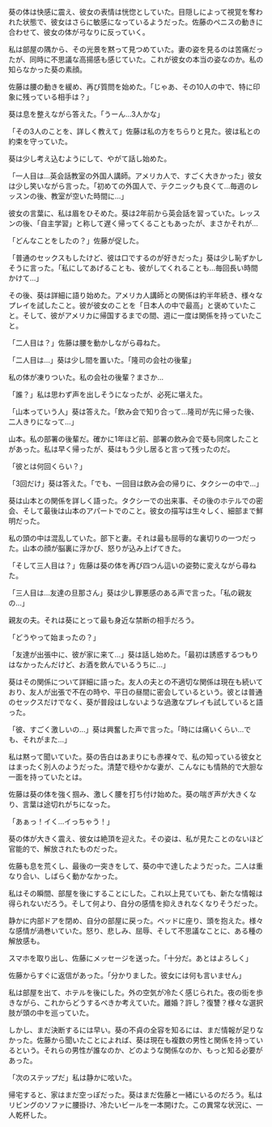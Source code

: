 葵の体は快感に震え、彼女の表情は恍惚としていた。目隠しによって視覚を奪われた状態で、彼女はさらに敏感になっているようだった。佐藤のペニスの動きに合わせて、彼女の体が弓なりに反っていく。

私は部屋の隅から、その光景を黙って見つめていた。妻の姿を見るのは苦痛だったが、同時に不思議な高揚感も感じていた。これが彼女の本当の姿なのか。私の知らなかった葵の素顔。

佐藤は腰の動きを緩め、再び質問を始めた。「じゃあ、その10人の中で、特に印象に残っている相手は？」

葵は息を整えながら答えた。「うーん…3人かな」

「その3人のことを、詳しく教えて」佐藤は私の方をちらりと見た。彼は私との約束を守っていた。

葵は少し考え込むようにして、やがて話し始めた。

「一人目は…英会話教室の外国人講師。アメリカ人で、すごく大きかった」彼女は少し笑いながら言った。「初めての外国人で、テクニックも良くて…毎週のレッスンの後、教室が空いた時間に…」

彼女の言葉に、私は眉をひそめた。葵は2年前から英会話を習っていた。レッスンの後、「自主学習」と称して遅く帰ってくることもあったが、まさかそれが…

「どんなことをしたの？」佐藤が促した。

「普通のセックスもしたけど、彼は口でするのが好きだった」葵は少し恥ずかしそうに言った。「私にしてあげることも、彼がしてくれることも…毎回長い時間かけて…」

その後、葵は詳細に語り始めた。アメリカ人講師との関係は約半年続き、様々なプレイを試したこと。彼が彼女のことを「日本人の中で最高」と褒めていたこと。そして、彼がアメリカに帰国するまでの間、週に一度は関係を持っていたこと。

「二人目は？」佐藤は腰を動かしながら尋ねた。

「二人目は…」葵は少し間を置いた。「隆司の会社の後輩」

私の体が凍りついた。私の会社の後輩？まさか…

「誰？」私は思わず声を出しそうになったが、必死に堪えた。

「山本っていう人」葵は答えた。「飲み会で知り合って…隆司が先に帰った後、二人きりになって…」

山本。私の部署の後輩だ。確かに1年ほど前、部署の飲み会で葵も同席したことがあった。私は早く帰ったが、葵はもう少し居ると言って残ったのだ。

「彼とは何回くらい？」

「3回だけ」葵は答えた。「でも、一回目は飲み会の帰りに、タクシーの中で…」

葵は山本との関係を詳しく語った。タクシーでの出来事、その後のホテルでの密会、そして最後は山本のアパートでのこと。彼女の描写は生々しく、細部まで鮮明だった。

私の頭の中は混乱していた。部下と妻。それは最も屈辱的な裏切りの一つだった。山本の顔が脳裏に浮かび、怒りが込み上げてきた。

「そして三人目は？」佐藤は葵の体を再び四つん這いの姿勢に変えながら尋ねた。

「三人目は…友達の旦那さん」葵は少し罪悪感のある声で言った。「私の親友の…」

親友の夫。それは葵にとって最も身近な禁断の相手だろう。

「どうやって始まったの？」

「友達が出張中に、彼が家に来て…」葵は話し始めた。「最初は誘惑するつもりはなかったんだけど、お酒を飲んでいるうちに…」

葵はその関係について詳細に語った。友人の夫との不適切な関係は現在も続いており、友人が出張で不在の時や、平日の昼間に密会しているという。彼とは普通のセックスだけでなく、葵が普段はしないような過激なプレイも試していると語った。

「彼、すごく激しいの…」葵は興奮した声で言った。「時には痛いくらい…でも、それがまた…」

私は黙って聞いていた。葵の告白はあまりにも赤裸々で、私の知っている彼女とはまったく別人のようだった。清楚で穏やかな妻が、こんなにも情熱的で大胆な一面を持っていたとは。

佐藤は葵の体を強く掴み、激しく腰を打ち付け始めた。葵の喘ぎ声が大きくなり、言葉は途切れがちになった。

「あぁっ！イく…イっちゃう！」

葵の体が大きく震え、彼女は絶頂を迎えた。その姿は、私が見たことのないほど官能的で、解放されたものだった。

佐藤も息を荒くし、最後の一突きをして、葵の中で達したようだった。二人は重なり合い、しばらく動かなかった。

私はその瞬間、部屋を後にすることにした。これ以上見ていても、新たな情報は得られないだろう。そして何より、自分の感情を抑えきれなくなりそうだった。

静かに内部ドアを閉め、自分の部屋に戻った。ベッドに座り、頭を抱えた。様々な感情が渦巻いていた。怒り、悲しみ、屈辱、そして不思議なことに、ある種の解放感も。

スマホを取り出し、佐藤にメッセージを送った。「十分だ。あとはよろしく」

佐藤からすぐに返信があった。「分かりました。彼女には何も言いません」

私は部屋を出て、ホテルを後にした。外の空気が冷たく感じられた。夜の街を歩きながら、これからどうするべきか考えていた。離婚？許し？復讐？様々な選択肢が頭の中を巡っていた。

しかし、まだ決断するには早い。葵の不貞の全容を知るには、まだ情報が足りなかった。佐藤から聞いたことによれば、葵は現在も複数の男性と関係を持っているという。それらの男性が誰なのか、どのような関係なのか、もっと知る必要があった。

「次のステップだ」私は静かに呟いた。

帰宅すると、家はまだ空っぽだった。葵はまだ佐藤と一緒にいるのだろう。私はリビングのソファに腰掛け、冷たいビールを一本開けた。この異常な状況に、一人乾杯した。